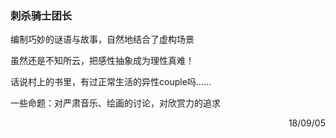 ### 刺杀骑士团长

编制巧妙的谜语与故事，自然地结合了虚构场景

虽然还是不知所云，把感性抽象成为理性真难！

话说村上的书里，有过正常生活的异性couple吗……

一些命题：对严肃音乐、绘画的讨论，对欣赏力的追求

<p align="right">18/09/05</p>